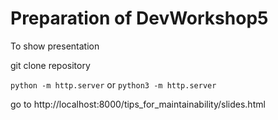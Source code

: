 # Preparation of DevWorkshop5

To show presentation

git clone repository

`python -m http.server` or `python3 -m http.server` 

go to http://localhost:8000/tips_for_maintainability/slides.html





